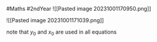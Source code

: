 #Maths  #2ndYear 
![[Pasted image 20231001170950.png]]

![[Pasted image 20231001171039.png]]

note that $y_0$ and $x_0$ are used in all equations

